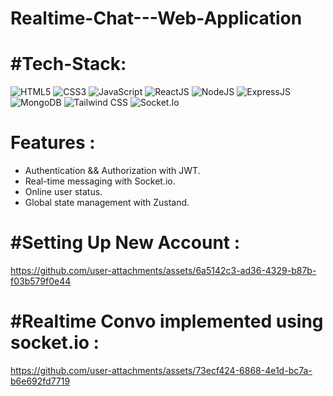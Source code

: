 # Realtime-Chat---Web-Application
# #Tech-Stack:
<div align="left"> 
<img alt="HTML5" src="https://img.shields.io/badge/html5-%23E34F26.svg?style=for-the-badge&logo=html5&logoColor=white"/>
<img alt="CSS3" src="https://img.shields.io/badge/css3-%231572B6.svg?style=for-the-badge&logo=css3&logoColor=white"/> 
<img alt="JavaScript" src="https://img.shields.io/badge/javascript-%23323330.svg?style=for-the-badge&logo=javascript&logoColor=%23F7DF1E"/>
<img alt="ReactJS" src="https://img.shields.io/badge/react-%2320232a.svg?style=for-the-badge&logo=react&logoColor=%2361DAFB"/>
<img alt="NodeJS" src="https://img.shields.io/badge/node.js-6DA55F?style=for-the-badge&logo=node.js&logoColor=white"/>
<img alt="ExpressJS" src="https://img.shields.io/badge/express.js-%23404d59.svg?style=for-the-badge&logo=express&logoColor=%2361DAFB"/>
<img alt="MongoDB" src="https://img.shields.io/badge/MongoDB-%234ea94b.svg?style=for-the-badge&logo=mongodb&logoColor=white"/>
<img alt="Tailwind CSS" src="https://img.shields.io/badge/Tailwind_CSS-grey?style=for-the-badge&logo=tailwind-css&logoColor=38B2AC"/>
<img alt="Socket.Io" src="https://img.shields.io/badge/Socket%20io-%23010101?style=for-the-badge&logo=socketdotio&logoColor=white&labelColor=black"/>
</div>

# Features :
 - Authentication && Authorization with JWT.
 - Real-time messaging with Socket.io.
 - Online user status.
 - Global state management with Zustand.
 
# #Setting Up New Account :
https://github.com/user-attachments/assets/6a5142c3-ad36-4329-b87b-f03b579f0e44

# #Realtime Convo implemented using socket.io :
https://github.com/user-attachments/assets/73ecf424-6868-4e1d-bc7a-b6e692fd7719


